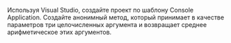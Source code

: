 Используя Visual Studio, создайте проект по шаблону Console Application.
Создайте анонимный метод, который принимает в качестве параметров три целочисленных аргумента и
возвращает среднее арифметическое этих аргументов.